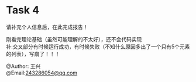# Task 4

请补充个人信息后，在此完成报告！  

刚看完理论基础（虽然可能理解的不太好），还不会代码实现  
补:交叉部分有时候运行成功，有时候失败（不知什么原因多出了一个只有5个元素的列表），写崩了！！！ 

@Author:  王兴  
@Email:243286054@qq.com

